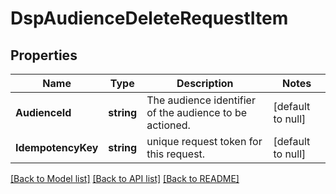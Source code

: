 # DspAudienceDeleteRequestItem

## Properties
Name | Type | Description | Notes
------------ | ------------- | ------------- | -------------
**AudienceId** | **string** | The audience identifier of the audience to be actioned. | [default to null]
**IdempotencyKey** | **string** | unique request token for this request. | [default to null]

[[Back to Model list]](../README.md#documentation-for-models) [[Back to API list]](../README.md#documentation-for-api-endpoints) [[Back to README]](../README.md)

